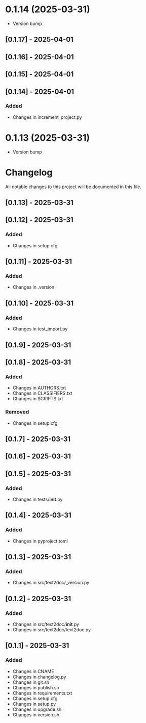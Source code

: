 # 0.1.14 (2025-03-31)

* Version bump

## [0.1.17] - 2025-04-01

## [0.1.16] - 2025-04-01

## [0.1.15] - 2025-04-01

## [0.1.14] - 2025-04-01

### Added
- Changes in increment_project.py

# 0.1.13 (2025-03-31)

* Version bump

# Changelog

All notable changes to this project will be documented in this file.

## [0.1.13] - 2025-03-31

## [0.1.12] - 2025-03-31

### Added
- Changes in setup.cfg

## [0.1.11] - 2025-03-31

### Added
- Changes in .version

## [0.1.10] - 2025-03-31

### Added
- Changes in test_import.py

## [0.1.9] - 2025-03-31

## [0.1.8] - 2025-03-31

### Added
- Changes in AUTHORS.txt
- Changes in CLASSIFIERS.txt
- Changes in SCRIPTS.txt

### Removed
- Changes in setup.cfg

## [0.1.7] - 2025-03-31

## [0.1.6] - 2025-03-31

## [0.1.5] - 2025-03-31

### Added
- Changes in tests/__init__.py

## [0.1.4] - 2025-03-31

### Added
- Changes in pyproject.toml

## [0.1.3] - 2025-03-31

### Added
- Changes in src/text2doc/_version.py

## [0.1.2] - 2025-03-31

### Added
- Changes in src/text2doc/__init__.py
- Changes in src/text2doc/text2doc.py

## [0.1.1] - 2025-03-31

### Added
- Changes in CNAME
- Changes in changelog.py
- Changes in git.sh
- Changes in publish.sh
- Changes in requirements.txt
- Changes in setup.cfg
- Changes in setup.py
- Changes in upgrade.sh
- Changes in version.sh

